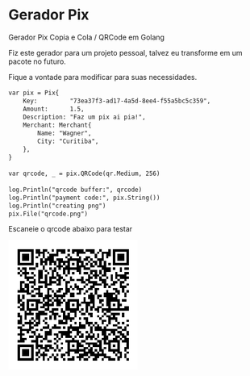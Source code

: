 # Gerador Pix
Gerador Pix Copia e Cola / QRCode em Golang

Fiz este gerador para um projeto pessoal, talvez eu transforme em um pacote no futuro.

Fique a vontade para modificar para suas necessidades.


```golang
var pix = Pix{
	Key:         "73ea37f3-ad17-4a5d-8ee4-f55a5bc5c359",
	Amount:      1.5,
	Description: "Faz um pix ai pia!",
	Merchant: Merchant{
		Name: "Wagner",
		City: "Curitiba",
	},
}

var qrcode, _ = pix.QRCode(qr.Medium, 256)

log.Println("qrcode buffer:", qrcode)
log.Println("payment code:", pix.String())
log.Println("creating png")
pix.File("qrcode.png")
```
Escaneie o qrcode abaixo para testar

![alt text](qrcode.png)